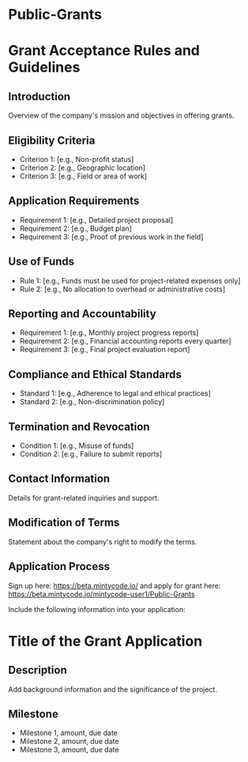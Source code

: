 # Public-Grants

# Grant Acceptance Rules and Guidelines

## Introduction
Overview of the company's mission and objectives in offering grants.

## Eligibility Criteria
- Criterion 1: [e.g., Non-profit status]
- Criterion 2: [e.g., Geographic location]
- Criterion 3: [e.g., Field or area of work]

## Application Requirements
- Requirement 1: [e.g., Detailed project proposal]
- Requirement 2: [e.g., Budget plan]
- Requirement 3: [e.g., Proof of previous work in the field]

## Use of Funds
- Rule 1: [e.g., Funds must be used for project-related expenses only]
- Rule 2: [e.g., No allocation to overhead or administrative costs]

## Reporting and Accountability
- Requirement 1: [e.g., Monthly project progress reports]
- Requirement 2: [e.g., Financial accounting reports every quarter]
- Requirement 3: [e.g., Final project evaluation report]

## Compliance and Ethical Standards
- Standard 1: [e.g., Adherence to legal and ethical practices]
- Standard 2: [e.g., Non-discrimination policy]

## Termination and Revocation
- Condition 1: [e.g., Misuse of funds]
- Condition 2: [e.g., Failure to submit reports]

## Contact Information
Details for grant-related inquiries and support.

## Modification of Terms
Statement about the company's right to modify the terms.

## Application Process

Sign up here: https://beta.mintycode.io/ and apply for grant here: https://beta.mintycode.io/mintycode-user1/Public-Grants

Include the following information into your application: 

  # Title of the Grant Application

  ## Description
Add background information and the significance of the project.

  ## Milestone
- Milestone 1, amount, due date
- Milestone 2, amount, due date
- Milestone 3, amount, due date
